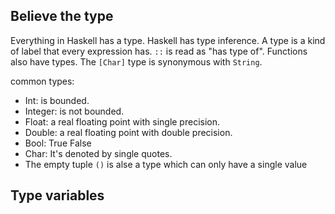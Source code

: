 ## Believe the type

Everything in Haskell has a type.
Haskell has type inference.
A type is a kind of label that every expression has.
`::` is read as "has type of".
Functions also have types.
The `[Char]` type is synonymous with `String`.

common types:

* Int: is bounded.
* Integer: is not bounded.
* Float: a real floating point with single precision.
* Double: a real floating point with double precision.
* Bool: True False
* Char: It's denoted by single quotes.
* The empty tuple `()` is alse a type which can only have a single value

## Type variables
